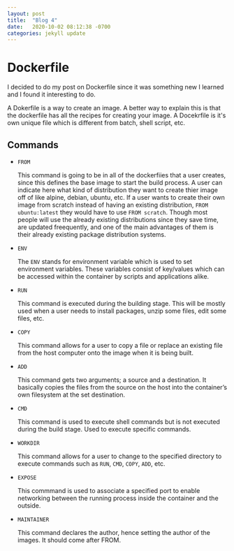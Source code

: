 ```yaml
---
layout: post
title:  "Blog 4"
date:   2020-10-02 08:12:38 -0700
categories: jekyll update
---
```


<h1>Dockerfile</h1>

<p>I decided to do my post on Dockerfile since it was something new I learned and I found it interesting to do.</p>

<p>A Dokerfile is a way to create an image. A better way to explain this is that the dockerfile has all the recipes for creating your image. A Docekrfile is it's own unique file which is different from batch, shell script, etc. </p>

<h2>Commands</h2>
<ul>
    <li><code>FROM</code></li>
        <p>This command is going to be in all of the dockerfiies that a user creates, since this defines the base image to start the build process. A user can indicate here what kind of distribution they want to create thier image off of like alpine, debian, ubuntu, etc. If a user wants to create their own image from scratch instead of having an existing distribution, <code>FROM ubuntu:latest</code> they would have to use <code>FROM scratch</code>. Though most people will use the already existing distributions since they save time, are updated freequently, and one of the main advantages of them is their already existing package distribution systems.</p>
    <li><code>ENV</code></li>
        <p>The <code>ENV</code> stands for environment variable which is used to set environment variables. These variables consist of key/values which can be accessed within the container by scripts and applications alike.</p>
    <li><code>RUN</code></li>
        <p>This command is executed during the building stage. This will be mostly used when a user needs to install packages, unzip some files, edit some files, etc.</p>
    <li><code>COPY</code></li>
        <p>This command allows for a user to copy a file or replace an existing file from the host computer onto the image when it is being built.</p>
    <li><code>ADD</code> </li>
        <p>This command gets two arguments; a source and a destination. It basically copies the files from the source on the host into the container’s own filesystem at the set destination.</p>
    <li><code>CMD</code></li>
        <p>This command is used to execute shell commands but is not executed during the build stage. Used to execute specific commands.</p>
    <li><code>WORKDIR</code></li>
        <p>This command allows for a user to change to the specified directory to execute commands such as <code>RUN</code>, <code>CMD</code>, <code>COPY</code>, <code>ADD</code>, etc.</p>
    <li><code>EXPOSE</code></li>
        <p>This commmand is used to associate a specified port to enable networking between the running process inside the container and the outside.</p>
    <li><code>MAINTAINER</code></li>
        <p>This command declares the author, hence setting the author of the images. It should come after FROM.</p>
</ul>